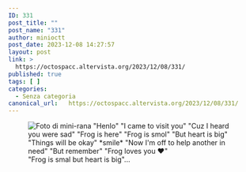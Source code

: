 ```yaml
---
ID: 331
post_title: ""
post_name: "331"
author: minioctt
post_date: 2023-12-08 14:27:57
layout: post
link: >
  https://octospacc.altervista.org/2023/12/08/331/
published: true
tags: [ ]
categories:
  - Senza categoria
canonical_url:   https://octospacc.altervista.org/2023/12/08/331/
---
```

<!-- wp:image {"id":332,"sizeSlug":"full","linkDestination":"none"} -->
<figure class="wp-block-image size-full"><img src="{{site.cdnurl}}/assets/uploads/2023/12/image-3.png" alt="Foto di mini-rana &quot;Henlo&quot; &quot;I came to visit you&quot; &quot;Cuz I heard you were sad&quot; &quot;Frog is here&quot; &quot;Frog is smol&quot; &quot;But heart is big&quot; &quot;Things will be okay&quot; *smile* &quot;Now I'm off to help another in need&quot; &quot;But remember&quot; &quot;Frog loves you ❤️&quot;" class="wp-image-332"/><figcaption class="wp-element-caption">"Frog is smal but heart is big"...</figcaption></figure>
<!-- /wp:image -->